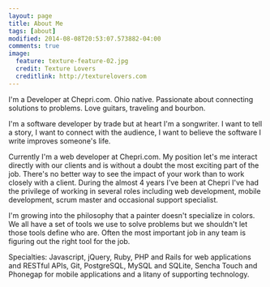 ```yaml
---
layout: page
title: About Me
tags: [about]
modified: 2014-08-08T20:53:07.573882-04:00
comments: true
image:
  feature: texture-feature-02.jpg
  credit: Texture Lovers
  creditlink: http://texturelovers.com
---
```


I'm a Developer at Chepri.com. Ohio native. Passionate about connecting solutions to problems. Love guitars, traveling and bourbon. 

I'm a software developer by trade but at heart I'm a songwriter. I want to tell a story, I want to connect with the audience, I want to believe the software I write improves someone's life.

Currently I'm a web developer at Chepri.com. My position let's me interact directly with our clients and is without a doubt the most exciting part of the job. There's no better way to see the impact of your work than to work closely with a client. During the almost 4 years I've been at Chepri I've had the privilege of working in several roles including web development, mobile development, scrum master and occasional support specialist.

I'm growing into the philosophy that a painter doesn't specialize in colors. We all have a set of tools we use to solve problems but we shouldn't let those tools define who are. Often the most important job in any team is figuring out the right tool for the job.

Specialties: Javascript, jQuery, Ruby, PHP and Rails for web applications and RESTful APIs, Git, PostgreSQL, MySQL and SQLite, Sencha Touch and Phonegap for mobile applications and a litany of supporting technology.

